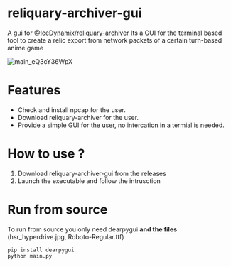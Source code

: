 # reliquary-archiver-gui
A gui for [@IceDynamix/reliquary-archiver](https://github.com/IceDynamix/reliquary-archiver) Its a GUI for the terminal based tool to create a relic export from network packets of a certain turn-based anime game 

![main_eQ3cY36WpX](https://github.com/user-attachments/assets/2f8246a9-9030-4ef1-bc80-fe7cb93b1b8e)


# Features
- Check and install npcap for the user.
- Download reliquary-archiver for the user.
- Provide a simple GUI for the user, no intercation in a termial is needed.

# How to use ?
1. Download reliquary-archiver-gui from the releases
2. Launch the executable and follow the intrusction

# Run from source
To run from source you only need dearpygui **and the files** (hsr_hyperdrive.jpg, Roboto-Regular.ttf)
```
pip install dearpygui
python main.py
```
